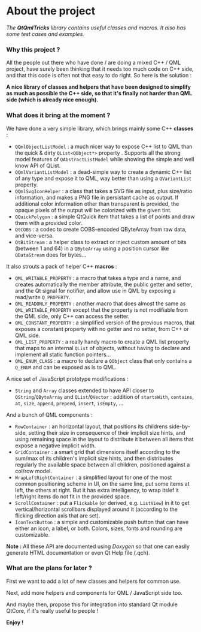 About the project
=================

_The **QtQmlTricks** library contains useful classes and macros. It also has some test cases and examples._


### Why this project ?
All the people out there who have done / are doing a mixed C++ / QML project, have surely been thinking that it needs too much code on C++ side, and that this code is often not that easy to do right. So here is the solution :

**A nice library of classes and helpers that have been designed to simplify as much as possible the C++ side, so that it's finally not harder than QML side (which is already nice enough).**


### What does it bring at the moment ?

We have done a very simple library, which brings mainly some C++ **classes** :

* `QQmlObjectListModel` : a much nicer way to expose C++ list to QML than the quick & dirty `QList<QObject*>` property . Supports all the strong model features of `QAbstractListModel` while showing the simple and well know API of QList.
* `QQmlVariantListModel` : a dead-simple way to create a dynamic C++ list of any type and expose it to QML, way better than using a `QVariantList` property.
* `QQmlSvgIconHelper` : a class that takes a SVG file as input, plus size/ratio information, and makes a PNG file in persistant cache as output. If additional color information other than transparent is provided, the opaque pixels of the output will be colorized with the given tint.
* `QQuickPolygon` : a simple QtQuick item that takes a list of points and draw them with a provided color.
* `QtCOBS` : a codec to create COBS-encoded QByteArray from raw data, and vice-versa.
* `QtBitStream` : a helper class to extract or inject custom amount of bits (between 1 and 64) in a `QByteArray` using a position cursor like `QDataStream` does for bytes...

It also strouts a pack of helper C++ **macros** :

* `QML_WRITABLE_PROPERTY` : a macro that takes a type and a name, and creates automatically the member attribute, the public getter and setter, and the Qt signal for notifier, and allow use in QML by exposing a read/write `Q_PROPERTY`.
* `QML_READONLY_PROPERTY` : another macro that does almost the same as `QML_WRITABLE_PROPERTY` except that the property is not modifiable from the QML side, only C++ can access the setter.
* `QML_CONSTANT_PROPERTY` : a simplified version of the previous macros, that exposes a constant property with no getter and no setter, from C++ or QML side.
* `QML_LIST_PROPERTY` : a really handy macro to create a QML list property that maps to an internal `QList` of objects, without having to declare and implement all static function pointers...
* `QML_ENUM_CLASS` : a macro to declare a `QObject` class that only contains a `Q_ENUM` and can be exposed as is to QML.

A nice set of JavaScript prototype modifications :

* `String` and `Array` classes extended to have API closer to `QString`/`QByteArray` and `QList`/`QVector` : addition of `startsWith`, `contains`, `at`, `size`, `append`, `prepend`, `insert`, `isEmpty`, ...

And a bunch of QML components :

* `RowContainer` : an horizontal layout, that positions its childrens side-by-side, setting their size in consequence of their implicit size hints, and using remaining space in the layout to distribute it between all items that expose a negative implicit width.
* `GridContainer` : a smart grid that dimensions itself according to the sum/max of its children's implicit size hints, and then distributes regularly the available space between all children, positioned against a col/row model.
* `WrapLeftRightContainer` : a simplified layout for one of the most common positioning scheme in UI, on the same line, put some items at left, the others at right. But it has extra intelligency, to wrap itslef it left/right items do not fit in the provided space.
* `ScrollContainer` : put a `Flickable` (or derived, e.g. `ListView`) in it to get vertical/horizontal scrollbars displayed around it (according to the flicking direction axis that are set).
* `IconTextButton` : a simple and customizable push button that can have either an icon, a label, or both. Colors, sizes, fonts and rounding are customizable.

**Note :** All these API are documented using _Doxygen_ so that one can easily generate HTML documentation or even Qt Help file (.qch).


### What are the plans for later ?

First we want to add a lot of new classes and helpers for common use.

Next, add more helpers and components for QML / JavaScript side too.

And maybe then, propose this for integration into standard Qt module QtCore, if it's really useful to people !


**Enjoy !**